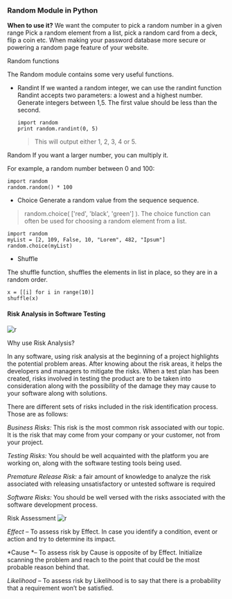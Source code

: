 ### Random Module in Python

**When to use it?**
We want the computer to pick a random number in a given range Pick a random element from a list, pick a random card from a deck, flip a coin etc. When making your password database more secure or powering a random page feature of your website.

Random functions

The Random module contains some very useful functions.

+ Randint
    If we wanted a random integer, we can use the randint function Randint accepts two parameters: a lowest and a highest number. Generate integers between 1,5. The first value should be less than the second.
    ```
    import random
    print random.randint(0, 5)
    ```
     > This will output either 1, 2, 3, 4 or 5.

Random
If you want a larger number, you can multiply it.

For example, a random number between 0 and 100:
```
import random
random.random() * 100
```
+ Choice
  Generate a random value from the sequence sequence.
  
> random.choice( ['red', 'black', 'green'] ).
  The choice function can often be used for choosing a random element from a list.
```
import random
myList = [2, 109, False, 10, "Lorem", 482, "Ipsum"]
random.choice(myList)
```

+ Shuffle

The shuffle function, shuffles the elements in list in place, so they are in a random order.

```from random import shuffle
x = [[i] for i in range(10)]
shuffle(x)
```
#### Risk Analysis in Software Testing

![r](https://www.vatikagroup.com/blog/wp-content/uploads/risk-management.png)

Why use Risk Analysis?

In any software, using risk analysis at the beginning of a project highlights the potential problem areas. After knowing about the risk areas, it helps the developers and managers to mitigate the risks. When a test plan has been created, risks involved in testing the product are to be taken into consideration along with the possibility of the damage they may cause to your software along with solutions.


There are different sets of risks included in the risk identification process. Those are as follows:

*Business Risks:* This risk is the most common risk associated with our topic. It is the risk that may come from your company or your customer, not from your project.

*Testing Risks:* You should be well acquainted with the platform you are working on, along with the software testing tools being used.

*Premature Release Risk:* a fair amount of knowledge to analyze the risk associated with releasing unsatisfactory or untested software is required

*Software Risks:* You should be well versed with the risks associated with the software development process.

Risk Assessment
![r](https://d1jnx9ba8s6j9r.cloudfront.net/blog/wp-content/uploads/2019/08/Picture1-768x422.png)

*Effect* – To assess risk by Effect. In case you identify a condition, event or action and try to determine its impact.

*Cause *– To assess risk by Cause is opposite of by Effect. Initialize scanning the problem and reach to the point that could be the most probable reason behind that.

*Likelihood* – To assess risk by Likelihood is to say that there is a probability that a requirement won’t be satisfied.
